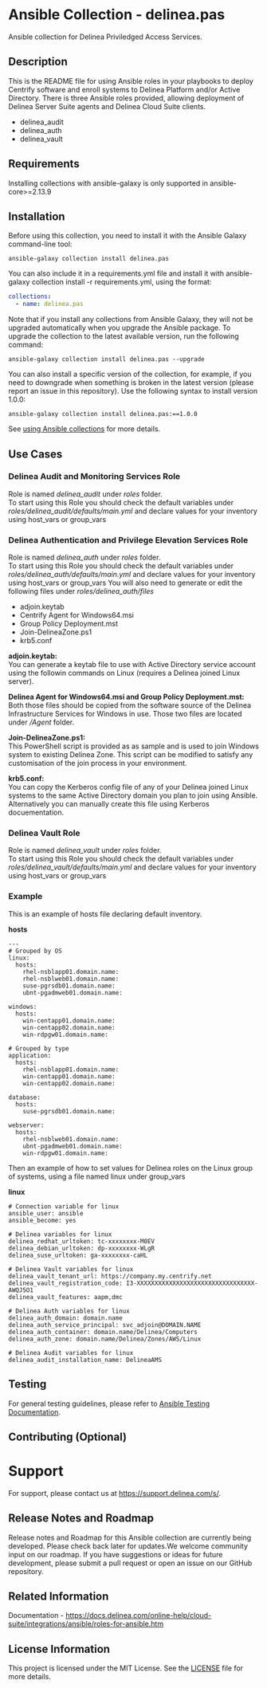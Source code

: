 # Ansible Collection - delinea.pas

Ansible collection for Delinea Priviledged Access Services.

## Description

This is the README file for using Ansible roles in your playbooks to deploy Centrify software and enroll systems to Delinea Platform and/or Active Directory.
There is three Ansible roles provided, allowing deployment of Delinea Server Suite agents and Delinea Cloud Suite clients.
- delinea_audit
- delinea_auth
- delinea_vault


## Requirements

Installing collections with ansible-galaxy is only supported in ansible-core>=2.13.9


## Installation

Before using this collection, you need to install it with the Ansible Galaxy command-line tool:

```
ansible-galaxy collection install delinea.pas
```

You can also include it in a requirements.yml file and install it with ansible-galaxy collection install -r requirements.yml, using the format:


```yaml
collections:
  - name: delinea.pas
```

Note that if you install any collections from Ansible Galaxy, they will not be upgraded automatically when you upgrade the Ansible package.
To upgrade the collection to the latest available version, run the following command:

```
ansible-galaxy collection install delinea.pas --upgrade
```

You can also install a specific version of the collection, for example, if you need to downgrade when something is broken in the latest version (please report an issue in this repository). Use the following syntax to install version 1.0.0:

```
ansible-galaxy collection install delinea.pas:==1.0.0
```

See [using Ansible collections](https://docs.ansible.com/ansible/devel/user_guide/collections_using.html) for more details.


## Use Cases

### Delinea Audit and Monitoring Services Role
Role is named *delinea_audit* under *roles* folder.  
To start using this Role you should check the default variables under *roles/delinea_audit/defaults/main.yml* and declare values for your inventory using host_vars or group_vars

### Delinea Authentication and Privilege Elevation Services Role
Role is named *delinea_auth* under *roles* folder.  
To start using this Role you should check the default variables under *roles/delinea_auth/defaults/main.yml* and declare values for your inventory using host_vars or group_vars
You will also need to generate or edit the following files under *roles/delinea_auth/files*
- adjoin.keytab
- Centrify Agent for Windows64.msi
- Group Policy Deployment.mst
- Join-DelineaZone.ps1
- krb5.conf

**adjoin.keytab:**  
You can generate a keytab file to use with Active Directory service account using the followin commands on Linux (requires a Delinea joined Linux server).

**Delinea Agent for Windows64.msi and Group Policy Deployment.mst:**  
Both those files should be copied from the software source of the Delinea Infrastructure Services for Windows in use. Those two files are located under */Agent* folder.

**Join-DelineaZone.ps1:**  
This PowerShell script is provided as as sample and is used to join Windows system to existing Delinea Zone. This script can be modified to satisfy any customisation of the join process in your environment.
 
**krb5.conf:**  
You can copy the Kerberos config file of any of your Delinea joined Linux systems to the same Active Directory domain you plan to join using Ansible. Alternatively you can manually create this file using Kerberos docuementation.

### Delinea Vault Role
Role is named *delinea_vault* under *roles* folder.  
To start using this Role you should check the default variables under *roles/delinea_vault/defaults/main.yml* and declare values for your inventory using host_vars or group_vars

### Example
This is an example of hosts file declaring default inventory. 

**hosts**
```
---
# Grouped by OS
linux:
  hosts:
    rhel-nsblapp01.domain.name:
    rhel-nsblweb01.domain.name:
    suse-pgrsdb01.domain.name:
    ubnt-pgadmweb01.domain.name:

windows:
  hosts:
    win-centapp01.domain.name:
    win-centapp02.domain.name:
    win-rdpgw01.domain.name:

# Grouped by type
application:
  hosts:
    rhel-nsblapp01.domain.name:
    win-centapp01.domain.name:
    win-centapp02.domain.name:

database:
  hosts:
    suse-pgrsdb01.domain.name:

webserver:
  hosts:
    rhel-nsblweb01.domain.name:
    ubnt-pgadmweb01.domain.name:
    win-rdpgw01.domain.name:
```

Then an example of how to set values for Delinea roles on the Linux group of systems, using a file named linux under group_vars

**linux**
```
# Connection variable for linux
ansible_user: ansible 
ansible_become: yes

# Delinea variables for linux
delinea_redhat_urltoken: tc-xxxxxxxx-M0EV
delinea_debian_urltoken: dp-xxxxxxxx-WLgR
delinea_suse_urltoken: ga-xxxxxxxx-caHL

# Delinea Vault variables for linux
delinea_vault_tenant_url: https://company.my.centrify.net
delinea_vault_registration_code: I3-XXXXXXXXXXXXXXXXXXXXXXXXXXXXXXXXX-AWQJ5O1
delinea_vault_features: aapm,dmc 

# Delinea Auth variables for linux
delinea_auth_domain: domain.name
delinea_auth_service_principal: svc_adjoin@DOMAIN.NAME
delinea_auth_container: domain.name/Delinea/Computers
delinea_auth_zone: domain.name/Delinea/Zones/AWS/Linux

# Delinea Audit variables for linux
delinea_audit_installation_name: DelineaAMS
```


## Testing

For general testing guidelines, please refer to [Ansible Testing Documentation](https://docs.ansible.com/ansible/latest/dev_guide/testing.html).



## Contributing (Optional)


# Support

For support, please contact us at https://support.delinea.com/s/.


## Release Notes and Roadmap

Release notes and Roadmap for this Ansible collection are currently being developed. Please check back later for updates.We welcome community input on our roadmap. If you have suggestions or ideas for future development, please submit a pull request or open an issue on our GitHub repository.


## Related Information

Documentation - https://docs.delinea.com/online-help/cloud-suite/integrations/ansible/roles-for-ansible.htm


## License Information

This project is licensed under the MIT License. See the [LICENSE](LICENSE) file for more details. 